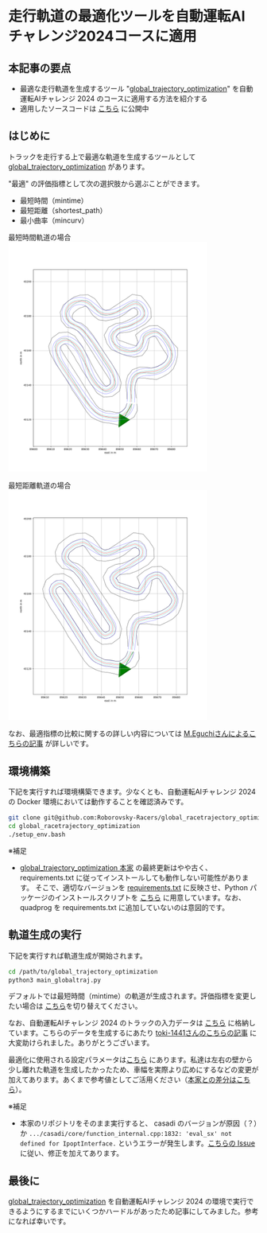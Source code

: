 # 走行軌道の最適化ツールを自動運転AIチャレンジ2024コースに適用

## 本記事の要点

* 最適な走行軌道を生成するツール "[global_trajectory_optimization](https://github.com/TUMFTM/global_racetrajectory_optimization)" を自動運転AIチャレンジ 2024 のコースに適用する方法を紹介する
* 適用したソースコードは [こちら](https://github.com/Roborovsky-Racers/global_racetrajectory_optimization/tree/master) に公開中

## はじめに

トラックを走行する上で最適な軌道を生成するツールとして [global_trajectory_optimization](https://github.com/TUMFTM/global_racetrajectory_optimization) があります。

"最適" の評価指標として次の選択肢から選ぶことができます。
* 最短時間（mintime）
* 最短距離（shortest_path）
* 最小曲率（mincurv）

最短時間軌道の場合
<img src="https://github.com/Roborovsky-Racers/RoborovskyNote/blob/main/AutomotiveAIChallenge/2024/.images/global_trajectory_optimization/mintime.png?raw=true" width="400px"/>

最短距離軌道の場合
<img src="https://github.com/Roborovsky-Racers/RoborovskyNote/blob/main/AutomotiveAIChallenge/2024/.images/global_trajectory_optimization/shortest.png?raw=true" width="400px" />

なお、最適指標の比較に関するの詳しい内容については [M.Eguchiさんによるこちらの記事](https://zenn.dev/tamago117/articles/b021d2fcb875cc) が詳しいです。

## 環境構築

下記を実行すれば環境構築できます。少なくとも、自動運転AIチャレンジ 2024 の Docker 環境においては動作することを確認済みです。
```bash
git clone git@github.com:Roborovsky-Racers/global_racetrajectory_optimization.git
cd global_racetrajectory_optimization
./setup_env.bash
```

※補足
- [global_trajectory_optimization 本家](https://github.com/TUMFTM/global_racetrajectory_optimization) の最終更新はやや古く、 requirements.txt に従ってインストールしても動作しない可能性があります。
そこで、適切なバージョンを [requirements.txt](https://github.com/Roborovsky-Racers/global_racetrajectory_optimization/blob/master/requirements.txt) に反映させ、Python パッケージのインストールスクリプトを [こちら](https://github.com/Roborovsky-Racers/global_racetrajectory_optimization/blob/master/setup_env.bash) に用意しています。なお、 quadprog を requirements.txt に追加していないのは意図的です。


## 軌道生成の実行

下記を実行すれば軌道生成が開始されます。
```bash
cd /path/to/global_trajectory_optimization
python3 main_globaltraj.py
```

デフォルトでは最短時間（mintime）の軌道が生成されます。評価指標を変更したい場合は [こちら](https://github.com/Roborovsky-Racers/global_racetrajectory_optimization/blob/master/main_globaltraj.py#L60)を切り替えてください。


なお、自動運転AIチャレンジ 2024 のトラックの入力データは [こちら](https://github.com/Roborovsky-Racers/global_racetrajectory_optimization/blob/master/inputs/tracks/aic_2024.csv) に格納しています。こちらのデータを生成するにあたり [toki-1441さんのこちらの記事](https://qiita.com/toki-1441/items/615d781e3a20edf22cda) に大変助けられました。ありがとうございます。


最適化に使用される設定パラメータは[こちら](https://github.com/Roborovsky-Racers/global_racetrajectory_optimization/blob/master/params/racecar.ini) にあります。私達は左右の壁から少し離れた軌道を生成したかったため、車幅を実際より広めにするなどの変更が加えてあります。あくまで参考値としてご活用ください（[本家との差分はこちら](https://github.com/Roborovsky-Racers/global_racetrajectory_optimization/commit/6ca9c96f59bc73e3c38530e67c0212eaa6bdbd25)）。

※補足
- 本家のリポジトリをそのまま実行すると、 casadi のバージョンが原因（？）か `.../casadi/core/function_internal.cpp:1832: 'eval_sx' not defined for IpoptInterface.` というエラーが発生します。[こちらの Issue](https://github.com/TUMFTM/global_racetrajectory_optimization/issues/10) に従い、修正を加えてあります。


## 最後に
[global_trajectory_optimization](https://github.com/TUMFTM/global_racetrajectory_optimization) を自動運転AIチャレンジ 2024 の環境で実行できるようにするまでにいくつかハードルがあったため記事にしてみました。参考になれば幸いです。